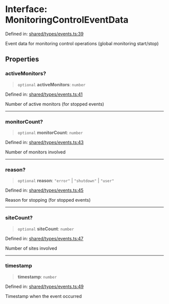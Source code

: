 # Interface: MonitoringControlEventData

Defined in: [shared/types/events.ts:39](https://github.com/Nick2bad4u/Uptime-Watcher/blob/dca5483e793478722cd3e6e125cafcec5fc771f0/shared/types/events.ts#L39)

Event data for monitoring control operations (global monitoring start/stop)

## Properties

### activeMonitors?

> `optional` **activeMonitors**: `number`

Defined in: [shared/types/events.ts:41](https://github.com/Nick2bad4u/Uptime-Watcher/blob/dca5483e793478722cd3e6e125cafcec5fc771f0/shared/types/events.ts#L41)

Number of active monitors (for stopped events)

***

### monitorCount?

> `optional` **monitorCount**: `number`

Defined in: [shared/types/events.ts:43](https://github.com/Nick2bad4u/Uptime-Watcher/blob/dca5483e793478722cd3e6e125cafcec5fc771f0/shared/types/events.ts#L43)

Number of monitors involved

***

### reason?

> `optional` **reason**: `"error"` \| `"shutdown"` \| `"user"`

Defined in: [shared/types/events.ts:45](https://github.com/Nick2bad4u/Uptime-Watcher/blob/dca5483e793478722cd3e6e125cafcec5fc771f0/shared/types/events.ts#L45)

Reason for stopping (for stopped events)

***

### siteCount?

> `optional` **siteCount**: `number`

Defined in: [shared/types/events.ts:47](https://github.com/Nick2bad4u/Uptime-Watcher/blob/dca5483e793478722cd3e6e125cafcec5fc771f0/shared/types/events.ts#L47)

Number of sites involved

***

### timestamp

> **timestamp**: `number`

Defined in: [shared/types/events.ts:49](https://github.com/Nick2bad4u/Uptime-Watcher/blob/dca5483e793478722cd3e6e125cafcec5fc771f0/shared/types/events.ts#L49)

Timestamp when the event occurred
